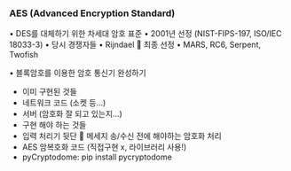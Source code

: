 ### AES (Advanced Encryption Standard)


• DES를 대체하기 위한 차세대 암호 표준 
• 2001년 선정 (NIST-FIPS-197, ISO/IEC 18033-3) 
• 당시 경쟁자들 
• Rijndael  최종 선정 
• MARS, RC6, Serpent, Twofish 

• 블록암호를 이용한 암호 통신기 완성하기
  - 이미 구현된 것들
  - 네트워크 코드 (소켓 등…)
  - 서버 (암호화 잘 되고 있는지…)
  - 구현 해야 하는 것들
  - 입력 처리기 뒷단  메세지 송/수신 전에 해야하는 암호화 처리
  - AES 암복호화 코드 (직접구현 x, 라이브러리 사용!)
  - pyCryptodome: pip install pycryptodome
